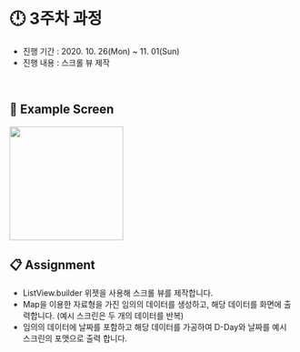 # :clock12: 3주차 과정

- 진행 기간 : 2020. 10. 26(Mon) ~ 11. 01(Sun)
- 진행 내용 : 스크롤 뷰 제작


<br>


## :iphone: Example Screen
<img width = "200" src = "https://user-images.githubusercontent.com/55150540/97185761-cd0b0a80-17e3-11eb-8eda-898a81ca87c5.gif">

<br>

## :clipboard: Assignment
- ListView.builder 위젯을 사용해 스크롤 뷰를 제작합니다.
- Map을 이용한 자료형을 가진 임의의 데이터를 생성하고, 해당 데이터를 화면에 출력합니다. (예시 스크린은 두 개의 데이터를 반복) 
- 임의의 데이터에 날짜를 포함하고 해당 데이터를 가공하여 D-Day와 날짜를 예시 스크린의 포맷으로 출력 합니다. 
